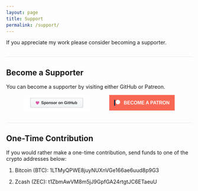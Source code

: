 ```yaml
---
layout: page
title: Support
permalink: /support/
---
```


<style type="text/css">
  hr {
    margin: 30px auto 10px;
    height: 1px;
    background: #e8e8e8;
    border: none;
  }
  img {
    width: 35%;
    margin: auto 5%;
  }
</style>

If you appreciate my work please consider becoming a supporter.

---

## Become a Supporter

You can become a supporter by visiting either GitHub or Patreon.

<p align="center">
  <a href="https://github.com/sponsors/raugfer"><img alt="GitHub Sponsors" src="/assets/images/github-sponsors-badge.svg"></a>
  <a href="https://www.patreon.com/raugfer"><img alt="Patreon" src="/assets/images/patreon-badge.svg"></a>
</p>

---

## One-Time Contribution

If you would rather make a one-time contribution, send funds to one of the
crypto addresses below:

1. Bitcoin (BTC): 1LTMyQPWE8juyNUXnVGe166ae6uud8p9G3

2. Zcash (ZEC): t1ZbmAwVM8m5jJ9GpfGA24rtgtJC6ETaeuU

<!--
---

## Thank You!

I am grateful to the following individuals and organizations for their
recurring support which enables me to build free and open source software
for the benefit of all.

### Sponsors

### Supporters
-->

